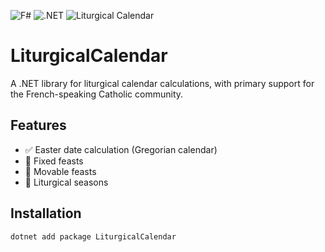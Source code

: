 ![F#](https://img.shields.io/badge/F%23-378BBA?style=for-the-badge&logo=fsharp&logoColor=white)
![.NET](https://img.shields.io/badge/.NET-512BD4?style=for-the-badge&logo=dotnet&logoColor=white)
![Liturgical Calendar](https://img.shields.io/badge/Liturgical%20Calendar-8B4513?style=for-the-badge&logo=google-calendar&logoColor=white)

# LiturgicalCalendar

A .NET library for liturgical calendar calculations, with primary support for the French-speaking Catholic community.

## Features

- ✅ Easter date calculation (Gregorian calendar)
- 🚧 Fixed feasts
- 🚧 Movable feasts
- 🚧 Liturgical seasons

## Installation

```bash
dotnet add package LiturgicalCalendar
```
